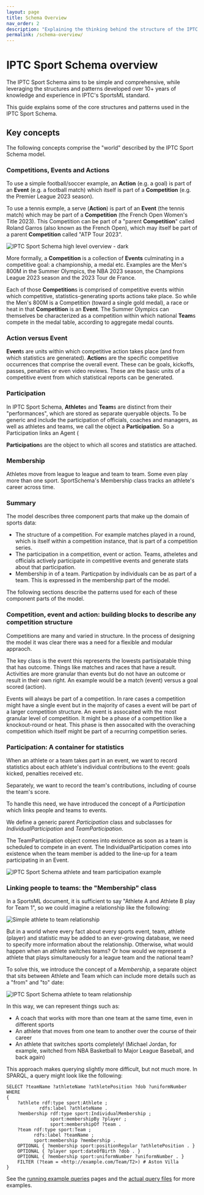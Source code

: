 ```yaml
---
layout: page
title: Schema Overview
nav_order: 2
description: "Explaining the thinking behind the structure of the IPTC Sport Schema"
permalink: /schema-overview/
---
```


# IPTC Sport Schema overview

The IPTC Sport Schema aims to be simple and comprehensive, while leveraging the structures and
patterns developed over 10+ years of knowledge and experience in IPTC's SportsML standard.

This guide explains some of the core structures and patterns used in the IPTC Sport Schema. 

## Key concepts

The following concepts comprise the "world" described by the IPTC Sport Schema model.

### Competitions, Events and Actions

To use a simple football/soccer example,  an **Action** (e.g. a goal) is part of an **Event**
 (e.g. a football match) which itself is part of a **Competition** (e.g. the Premier League 2023
season).

To use a tennis exmple, a serve (**Action**) is part of an **Event** (the tennis match) which may
be part of a **Competition** (the French Open Women's Title 2023). This Competition can be part of
a "parent **Competition**" called Roland Garros (also known as the French Open), which may itself be
part of a parent **Competition** called "ATP Tour 2023".

![IPTC Sport Schema high level overview - dark](diagrams/simple-high-level-sport-model-dark.png)

More formally, a **Competition** is a collection of **Events** culminating in a competitive goal: a
championship, a medal etc. Examples are the Men's 800M in the Summer Olympics, the NBA 2023 season,
the Champions League 2023 season and the 2023 Tour de France.

Each of those **Competition**s is comprised of competitive events within which competitive,
statistics-generating sports actions take place. So while the Men's 800M is a Competition (toward a
single gold medal), a race or heat in that **Competition** is an **Event**. The Summer Olympics can
themselves be characterized as a competition within which national **Team**s compete in the medal
table, according to aggregate medal counts.

### Action versus Event

**Event**s are units within which competitive action takes place (and from which statistics are
generated). **Action**s are the specific competitive occurrences that comprise the overall event.
These can be goals, kickoffs, passes, penalties or even video reviews. These are the basic units
of a competitive event from which statistical reports can be generated.

### Participation

In IPTC Sport Schema, **Athlete**s and **Team**s are distinct from their "performances", which are
stored as separate queryable objects. To be generic and include the participation of officials,
coaches and managers, as well as athletes and teams,  we call the object a **Participation**. So
a Participation links an Agent (

**Participation**s are the object to which all scores and statistics are attached.

### Membership

Athletes move from league to league and team to team. Some even play more than one sport. SportSchema's Membership class tracks an athlete's career across time.

### Summary

The model describes three component parts that make up the domain of sports data:
* The structure of a competition. For example matches played in a round, which is itself within a competition instance, that is part of a competition series.
* The participation in a competition, event or action. Teams, atheletes and officials actively participate in competitive events and generate stats about that participation.
* Membership in of a team. Particpation by individuals can be as part of a team. This is expressed in the membership part of the model.

The following sections describe the patterns used for each of these component parts of the model.


### Competition, event and action: building blocks to describe any competition structure

Competitions are many and varied in structure. In the process of designing the model it was clear there was a need for a flexible and modular appraoch.

The key class is the event this represents the lowests partisipatable thing that has outcome. Things like matches and races that have a result. Activities are more granular than events but do not have an outcome or result in their own right. An example would be a match (event) versus a goal scored (action).

Events will always be part of a competition. In rare cases a competition might have a single event but in the majority of cases a event will be part of a larger competition structure. An event is assocaited with the most granular level of competition. It might be a phase of a competition like a knockout-round or heat. This phase is then assocaited with the overaching competition which itself might be part of a recurring competition series.


### Participation: A container for statistics

When an athlete or a team takes part in an event, we want
to record statistics about each athlete's individual contributions to the event:
goals kicked, penalties received etc.
 
Separately, we want to record the team's contributions, including of course the team's score.

To handle this need, we have introduced the concept of a *Participation* which links people and teams to events.

We define a generic parent *Participation* class and subclasses for *IndividualParticipation* and *TeamParticipation*.

The TeamParticipation object comes into existence as soon as a team is scheduled to compete in an event. The IndividualParticipation comes into existence when the team member is added to the line-up for a team participating in an Event.

![IPTC Sport Schema athlete and team participation example](diagrams/athlete-team-participation.png)

### Linking people to teams: the "Membership" class

In a SportsML document, it is sufficient to say "Athlete A and
Athlete B play for Team 1", so we could imagine a relationship like the
following:

![Simple athlete to team relationship](diagrams/simple-athlete-team.png)

But in a world where every fact about every sports event, team, athlete (player) and
statistic may be added to an ever-growing database, we need to specify more
information about the relationship. Otherwise, what would happen when an athlete switches teams?
Or how would we represent a athlete that plays simultaneously for a league team and the national team?

To solve this, we introduce the concept of a *Membership*, a separate object
that sits between Athlete and Team which can include more details such as a
"from" and "to" date:

![IPTC Sport Schema athlete to team relationship](diagrams/athlete-membership-team.png)

In this way, we can represent things such as:
* A coach that works with more than one team at the same time, even in different sports
* An athlete that moves from one team to another over the course of their career
* An athlete that switches sports completely! (Michael Jordan, for example, switched from NBA Basketball to Major League Baseball, and back again)

This approach makes querying slightly more difficult, but not much more. In SPARQL, a query might look like the following:

```
SELECT ?teamName ?athleteName ?athletePosition ?dob ?uniformNumber
WHERE
{
    ?athlete rdf:type sport:Athlete ;
            rdfs:label ?athleteName .
    ?membership rdf:type sport:IndividualMembership ;
                sport:membershipBy ?player ;
                sport:membershipOf ?team .
    ?team rdf:type sport:Team ;
          rdfs:label ?teamName ;
          sport:membership ?membership .
    OPTIONAL { ?membership sport:positionRegular ?athletePosition . }
    OPTIONAL { ?player sport:dateOfBirth ?dob . }
    OPTIONAL { ?membership sport:uniformNumber ?uniformNumber . }
    FILTER (?team = <http://example.com/Team/T2>) # Aston Villa
}
```

See the [running example queries](/tools/running-example-queries/) pages and the [actual query files](https://github.com/iptc/sport-schema/tree/main/queries) for more examples.
